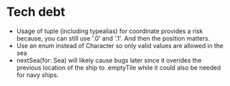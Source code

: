 # Tech debt
- Usage of tuple (including typealias) for coordinate provides a risk because, you can still use '.0' and '.1'. And then the position matters.
- Use an enum instead of Character so only valid values are allowed in the sea
- nextSea(for: Sea) will likely cause bugs later since it overides the previous location of the ship to .emptyTile while it could also be needed for navy ships.